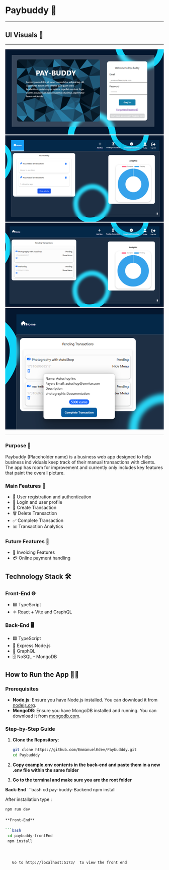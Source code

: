# Paybuddy 💼
_______________________

## UI Visuals 📸

________________________

![fig 1](/images/1.PNG)
![fig 2](/images/2.PNG)
![fig 3](/images/3.PNG)
![fig 4](/images/4.PNG)

________________________

### Purpose 🎯
Paybuddy (Placeholder name) is a business web app designed to help business individuals keep track of their manual transactions with clients. The app has room for improvement and currently only includes key features that paint the overall picture.

### Main Features 🌟
* 🔐 User registration and authentication
* 👤 Login and user profile
* 💸 Create Transaction
* 🗑️ Delete Transaction
* ✅ Complete Transaction
* 📊 Transaction Analytics

### Future Features 🚀
* 🧾 Invoicing Features
* 💳 Online payment handling

## Technology Stack 🛠️

### Front-End 🌐
* 🟦 TypeScript
* ⚛️ React + Vite and GraphQL

### Back-End 🖥️
* 🟦 TypeScript
* 🚀 Express Node.js
* 🔗 GraphQL
* 🗄️ NoSQL - MongoDB

## How to Run the App 🏃‍♂️

### Prerequisites
- **Node.js**: Ensure you have Node.js installed. You can download it from [nodejs.org](https://nodejs.org/).
- **MongoDB**: Ensure you have MongoDB installed and running. You can download it from [mongodb.com](https://www.mongodb.com/).

### Step-by-Step Guide

1. **Clone the Repository**:
   ```bash
   git clone https://github.com/EmmanuelKdev/Paybudddy.git
   cd Paybudddy

2. **Copy example.env contents in the back-end and paste them in a new .env file within the same folder**

3. **Go to the terminal and make sure you are the root folder**

**Back-End**
    ```bash
      cd pay-buddy-Backend
      npm install

After installation type :
```bash
npm run dev

**Front-End**

```bash
 cd paybuddy-frontEnd
 npm install



   Go to http://localhost:5173/  to view the front end